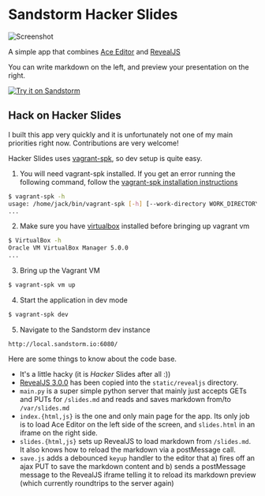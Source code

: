 # Sandstorm Hacker Slides

![Screenshot](https://cloud.githubusercontent.com/assets/1058938/6180867/9acdea84-b2df-11e4-8ae8-b01f2c4d7e1d.png)

A simple app that combines [Ace Editor](https://github.com/ajaxorg/ace/) and [RevealJS](https://github.com/hakimel/reveal.js)

You can write markdown on the left, and preview your presentation on the right.

[![Try it on Sandstorm](https://img.shields.io/badge/try-live%20demo-783189.svg)](https://demo.sandstorm.io/appdemo/7qvcjh7gk0rzdx1s3c8gufd288sesf6vvdt297756xcv4q8xxvhh)

## Hack on Hacker Slides

I built this app very quickly and it is unfortunately not one of my main
priorities right now. Contributions are very welcome!

Hacker Slides uses [vagrant-spk](https://github.com/sandstorm-io/vagrant-spk), so dev setup is quite easy.

1. You will need vagrant-spk installed. If you get an error running the
following command, follow the [vagrant-spk installation
instructions](https://docs.sandstorm.io/en/latest/vagrant-spk/installation/)

  ```bash
  $ vagrant-spk -h
  usage: /home/jack/bin/vagrant-spk [-h] [--work-directory WORK_DIRECTORY]
  ...
  ```

2. Make sure you have [virtualbox](https://www.virtualbox.org/wiki/Downloads) installed before bringing up vagrant vm

  ```bash
  $ VirtualBox -h
  Oracle VM VirtualBox Manager 5.0.0
  ...
  ```

3. Bring up the Vagrant VM

  ```bash
  $ vagrant-spk vm up
  ```

4. Start the application in dev mode

  ```bash
  $ vagrant-spk dev
  ```

5. Navigate to the Sandstorm dev instance

  `http://local.sandstorm.io:6080/`

Here are some things to know about the code base.

* It's a little hacky (it is _Hacker_ Slides after all :))
* [RevealJS 3.0.0](https://github.com/hakimel/reveal.js/tree/3.0.0) has been
  copied into the `static/revealjs` directory.
* `main.py` is a super simple python server that mainly just accepts GETs and
  PUTs for `/slides.md` and reads and saves markdown from/to `/var/slides.md`
* `index.{html,js}` is the one and only main page for the app. Its only job is to
  load Ace Editor on the left side of the screen, and `slides.html` in an
  iframe on the right side.
* `slides.{html,js}` sets up RevealJS to load markdown from `/slides.md`. It
  also knows how to reload the markdown via a postMessage call.
* `save.js` adds a debounced `keyup` handler to the editor that a) fires off an
  ajax PUT to save the markdown content and b) sends a postMessage message to
  the RevealJS iframe telling it to reload its markdown preview (which
  currently roundtrips to the server again)
